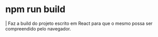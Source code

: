 # npm run build

| Faz a build do projeto escrito em React para que o mesmo possa ser compreendido pelo navegador.